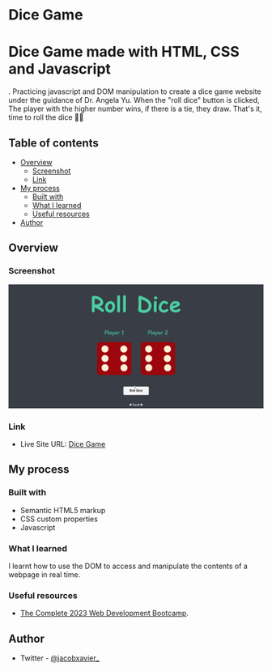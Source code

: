 
# Dice Game

<h1>Dice Game made with HTML, CSS and Javascript</h1>.
Practicing javascript and DOM manipulation to create a dice game website under the guidance of Dr. Angela Yu. When the "roll dice" button is clicked, The player with the higher number wins, if there is a tie, they draw. That's it, time to roll the dice 🎲🎲

## Table of contents

- [Overview](#overview)
  - [Screenshot](#screenshot)
  - [Link](#link)
- [My process](#my-process)
  - [Built with](#built-with)
  - [What I learned](#what-i-learned)
  - [Useful resources](#useful-resources)
- [Author](#author)

## Overview

### Screenshot

![](screenshot_1.png)

### Link

- Live Site URL: [Dice Game](https://2player-dice-game.netlify.app/)


## My process

### Built with

- Semantic HTML5 markup
- CSS custom properties
- Javascript

### What I learned

I learnt how to use the DOM to access and manipulate the contents of a webpage in real time.

### Useful resources

- [The Complete 2023 Web Development Bootcamp](https://www.udemy.com/course/the-complete-web-development-bootcamp/).

## Author

- Twitter - [@jacobxavier\_](https://twitter.com/jacobxavier_?t=YdJHQngdQYJVbC7mWspqDg&s=08)
